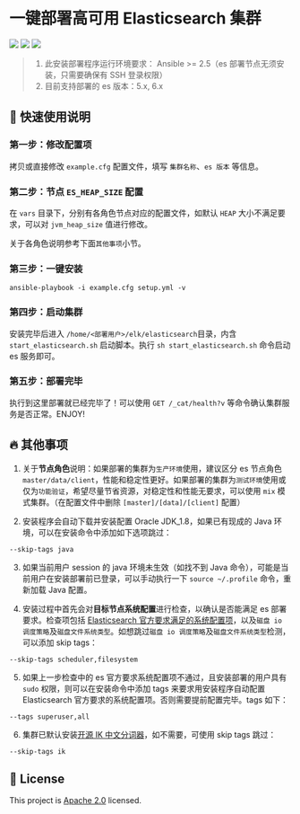 # 一键部署高可用 Elasticsearch 集群

![](https://img.shields.io/badge/ansible-%3E%3D2.5-red) ![](https://img.shields.io/badge/elasticsearch-5.x%2C%206.x-9cf) ![](https://img.shields.io/badge/license-Apache--2.0-brightgreen)

> 1. 此安装部署程序运行环境要求： Ansible >= 2.5（es 部署节点无须安装，只需要确保有 SSH 登录权限）  
> 2. 目前支持部署的 es 版本：5.x, 6.x

## :rocket: 快速使用说明

### 第一步：修改配置项

拷贝或直接修改 `example.cfg` 配置文件，填写 `集群名称`、`es 版本` 等信息。

### 第二步：节点 `ES_HEAP_SIZE` 配置

在 `vars` 目录下，分别有各角色节点对应的配置文件，如默认 `HEAP` 大小不满足要求，可以对 `jvm_heap_size` 值进行修改。

关于各角色说明参考下面`其他事项`小节。

### 第三步：一键安装

```shell
ansible-playbook -i example.cfg setup.yml -v
```

### 第四步：启动集群
安装完毕后进入 `/home/<部署用户>/elk/elasticsearch`目录，内含 `start_elasticsearch.sh` 启动脚本。执行 `sh start_elasticsearch.sh` 命令启动 es 服务即可。

### 第五步：部署完毕

执行到这里部署就已经完毕了！可以使用 `GET /_cat/health?v` 等命令确认集群服务是否正常。ENJOY!

## :fire: 其他事项

1. 关于**节点角色**说明：如果部署的集群为`生产环境`使用，建议区分 es 节点角色 `master/data/client`，性能和稳定性更好。如果部署的集群为`测试环境`使用或仅为`功能验证`，希望尽量节省资源，对稳定性和性能无要求，可以使用 `mix` 模式集群。（在配置文件中删除 `[master]/[data]/[client]` 配置）

2. 安装程序会自动下载并安装配置 Oracle JDK_1.8，如果已有现成的 Java 环境，可以在安装命令中添加如下选项跳过：
```shell
--skip-tags java
```

3. 如果当前用户 session 的 java 环境未生效（如找不到 Java 命令），可能是当前用户在安装部署前已登录，可以手动执行一下 `source ~/.profile` 命令，重新加载 Java 配置。

4. 安装过程中首先会对**目标节点系统配置**进行检查，以确认是否能满足 es 部署要求。检查项包括 [Elasticsearch 官方要求满足的系统配置项](https://www.elastic.co/guide/en/elasticsearch/reference/current/system-config.html)，以及`磁盘 io 调度策略`及`磁盘文件系统类型`。如想跳过`磁盘 io 调度策略`及`磁盘文件系统类型`检测，可以添加 skip tags：
```shell
--skip-tags scheduler,filesystem
```

5. 如果上一步检查中的 es 官方要求系统配置项不通过，且安装部署的用户具有 `sudo` 权限，则可以在安装命令中添加 tags 来要求用安装程序自动配置 Elasticsearch 官方要求的系统配置项。否则需要提前配置完毕。tags 如下：
```shell
--tags superuser,all
```

6. 集群已默认安装[开源 IK 中文分词器](https://github.com/medcl/elasticsearch-analysis-ik)，如不需要，可使用 skip tags 跳过：
```
--skip-tags ik
```

## :memo: License

This project is [Apache 2.0](./LICENSE) licensed.

